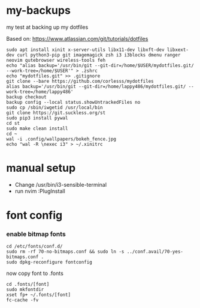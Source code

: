 # my-backups
my test at backing up my dotfiles

Based on: https://www.atlassian.com/git/tutorials/dotfiles

```
sudo apt install xinit x-server-utils libx11-dev libxft-dev libxext-dev curl python3-pip git imagemagick zsh i3 i3blocks dmenu ranger neovim qutebrowser wireless-tools feh
echo "alias backup='/usr/bin/git --git-dir=/home/$USER/mydotfiles.git/ --work-tree=/home/$USER'" > .zshrc
echo "mydotfiles.git" >> .gitignore
git clone --bare https://github.com/corlesss/mydotfiles
alias backup='/usr/bin/git --git-dir=/home/lappy486/mydotfiles.git/ --work-tree=/home/lappy486'
backup checkout
backup config --local status.showUntrackedFiles no
sudo cp /sbin/iwgetid /usr/local/bin
git clone https://git.suckless.org/st
sudo pip3 install pywal
cd st
sudo make clean install
cd ~
wal -i .config/wallpapers/bokeh_fence.jpg
echo "wal -R \nexec i3" > ~/.xinitrc
```

# manual setup
- Change /usr/bin/i3-sensible-terminal
- run nvim :PlugInstall

# font config
### enable bitmap fonts
```
cd /etc/fonts/conf.d/
sudo rm -rf 70-no-bitmaps.conf && sudo ln -s ../conf.avail/70-yes-bitmaps.conf .
sudo dpkg-reconfigure fontconfig
```
now copy font to .fonts
```
cd .fonts/[font]
sudo mkfontdir
xset fp+ ~/.fonts/[font]
fc-cache -fv
```

